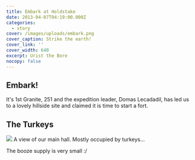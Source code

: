 ```yaml
---
title: Embark at Holdstake
date: 2013-04-07T04:19:00.000Z
categories:
  - story
cover: /images/uploads/embark.png
cover_caption: Strike the earth!
cover_link: ''
cover_width: 640
excerpt: Urist the Bore
nocopy: false
---
```

## Embark!

It's 1st Granite, 251 and the expedition leader, Domas Lecadadil, has
led us to a lovely hillside site and claimed it is time to start a fort.

## The Turkeys

![](/images/uploads/47305720151.png)
A view of our main hall. Mostly occupied by turkeys…

The booze supply is very small :/

